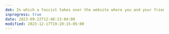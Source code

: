 ```yaml
---
dek: In which a fascist takes over the website where you and your friends have been gathering for over a decade and you need to decide where to regroup
inprogress: true
date: 2023-09-22T12:48:13-04:00
modified: 2023-12-17T19:20:15-05:00
---
```


